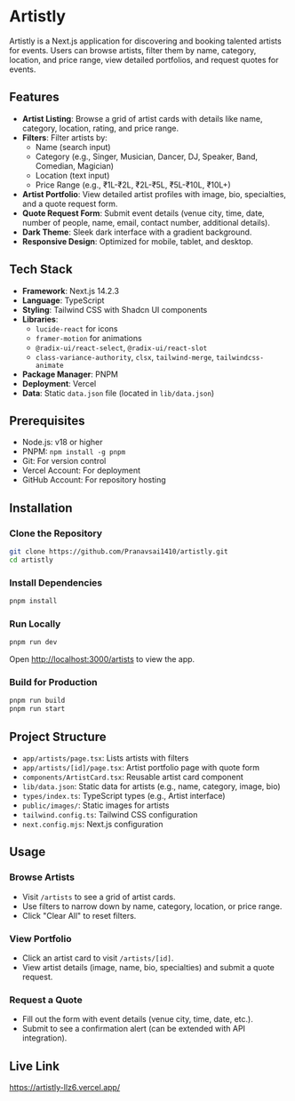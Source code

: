 # Artistly

Artistly is a Next.js application for discovering and booking talented artists for events. Users can browse artists, filter them by name, category, location, and price range, view detailed portfolios, and request quotes for events.

## Features

- **Artist Listing**: Browse a grid of artist cards with details like name, category, location, rating, and price range.
- **Filters**: Filter artists by:
  - Name (search input)
  - Category (e.g., Singer, Musician, Dancer, DJ, Speaker, Band, Comedian, Magician)
  - Location (text input)
  - Price Range (e.g., ₹1L-₹2L, ₹2L-₹5L, ₹5L-₹10L, ₹10L+)
- **Artist Portfolio**: View detailed artist profiles with image, bio, specialties, and a quote request form.
- **Quote Request Form**: Submit event details (venue city, time, date, number of people, name, email, contact number, additional details).
- **Dark Theme**: Sleek dark interface with a gradient background.
- **Responsive Design**: Optimized for mobile, tablet, and desktop.

## Tech Stack

- **Framework**: Next.js 14.2.3
- **Language**: TypeScript
- **Styling**: Tailwind CSS with Shadcn UI components
- **Libraries**:
  - `lucide-react` for icons
  - `framer-motion` for animations
  - `@radix-ui/react-select`, `@radix-ui/react-slot`
  - `class-variance-authority`, `clsx`, `tailwind-merge`, `tailwindcss-animate`
- **Package Manager**: PNPM
- **Deployment**: Vercel
- **Data**: Static `data.json` file (located in `lib/data.json`)

## Prerequisites

- Node.js: v18 or higher
- PNPM: `npm install -g pnpm`
- Git: For version control
- Vercel Account: For deployment
- GitHub Account: For repository hosting

## Installation

### Clone the Repository
```bash
git clone https://github.com/Pranavsai1410/artistly.git
cd artistly
```

### Install Dependencies
```bash
pnpm install
```

### Run Locally
```bash
pnpm run dev
```
Open [http://localhost:3000/artists](http://localhost:3000/artists) to view the app.

### Build for Production
```bash
pnpm run build
pnpm run start
```

## Project Structure

- `app/artists/page.tsx`: Lists artists with filters
- `app/artists/[id]/page.tsx`: Artist portfolio page with quote form
- `components/ArtistCard.tsx`: Reusable artist card component
- `lib/data.json`: Static data for artists (e.g., name, category, image, bio)
- `types/index.ts`: TypeScript types (e.g., Artist interface)
- `public/images/`: Static images for artists
- `tailwind.config.ts`: Tailwind CSS configuration
- `next.config.mjs`: Next.js configuration

## Usage

### Browse Artists
- Visit `/artists` to see a grid of artist cards.
- Use filters to narrow down by name, category, location, or price range.
- Click "Clear All" to reset filters.

### View Portfolio
- Click an artist card to visit `/artists/[id]`.
- View artist details (image, name, bio, specialties) and submit a quote request.

### Request a Quote
- Fill out the form with event details (venue city, time, date, etc.).
- Submit to see a confirmation alert (can be extended with API integration).


## Live Link
https://artistly-llz6.vercel.app/

